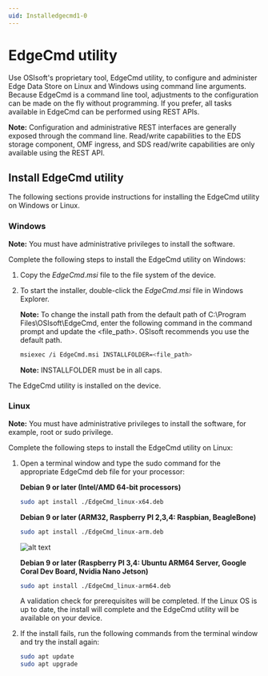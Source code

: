 ```yaml
---
uid: Installedgecmd1-0
---
```


# EdgeCmd utility

Use OSIsoft's proprietary tool, EdgeCmd utility, to configure and administer Edge Data Store on Linux and Windows using command line arguments. Because EdgeCmd is a command line tool, adjustments to the configuration can be made on the fly without programming. If you prefer, all tasks available in EdgeCmd can be performed using REST APIs. 

**Note:** Configuration and administrative REST interfaces are generally exposed through the command line. Read/write capabilities to the EDS storage component, OMF ingress, and SDS read/write capabilities are only available using the REST API.

## Install EdgeCmd utility

The following sections provide instructions for installing the EdgeCmd utility on Windows or Linux.

### Windows

**Note:** You must have administrative privileges to install the software. 

Complete the following steps to install the EdgeCmd utility on Windows:

1. Copy the _EdgeCmd.msi_ file to the file system of the device.
2. To start the installer, double-click the _EdgeCmd.msi_ file in Windows Explorer.

   **Note:** To change the install path from the default path of C:\Program Files\OSIsoft\EdgeCmd, enter the following command in the command prompt and update the <file_path>. OSIsoft recommends you use the default path.
    
    ```bash
    msiexec /i EdgeCmd.msi INSTALLFOLDER=<file_path>
    ```

   **Note:** INSTALLFOLDER must be in all caps.

The EdgeCmd utility is installed on the device.

### Linux

**Note:** You must have administrative privileges to install the software, for example, root or sudo privilege. 

Complete the following steps to install the EdgeCmd utility on Linux:

1. Open a terminal window and type the sudo command for the appropriate EdgeCmd deb file for your processor:

    **Debian 9 or later (Intel/AMD 64-bit processors)**

    ```bash
    sudo apt install ./EdgeCmd_linux-x64.deb
    ```

    **Debian 9 or later (ARM32, Raspberry PI 2,3,4: Raspbian, BeagleBone)**

    ```bash
    sudo apt install ./EdgeCmd_linux-arm.deb
    ```

    ![alt text](https://osisoft.github.io/Edge-Data-Store-Docs/V1/images/LinuxInstall1.jpg "Linux Installation")

    **Debian 9 or later (Raspberry PI 3,4: Ubuntu ARM64 Server, Google Coral Dev Board, Nvidia Nano Jetson)**

    ```bash
    sudo apt install ./EdgeCmd_linux-arm64.deb
    ```

    A validation check for prerequisites will be completed. If the Linux OS is up to date, the install will complete and the EdgeCmd utility will be available on your device.

2. If the install fails, run the following commands from the terminal window and try the install again:

    ```bash
    sudo apt update
    sudo apt upgrade
    ```
